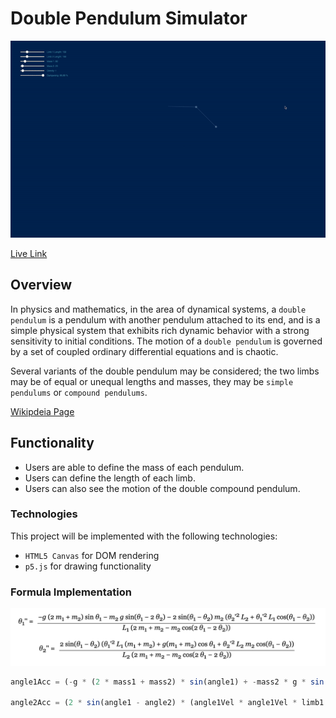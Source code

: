# Double Pendulum Simulator

![GIF](https://github.com/BenjaminT88/double_pendulum/blob/master/assets/images/ezgif.com-video-to-gif.gif?raw=true)

[Live Link](https://benjamint88.github.io/double_pendulum/)

## Overview

In physics and mathematics, in the area of dynamical systems, a `double pendulum` is a pendulum with another pendulum attached to its end, and is a simple physical system that exhibits rich dynamic behavior with a strong sensitivity to initial conditions. The motion of a `double pendulum` is governed by a set of coupled ordinary differential equations and is chaotic.

Several variants of the double pendulum may be considered; the two limbs may be of equal or unequal lengths and masses, they may be `simple pendulums` or `compound pendulums`.

[Wikipdeia Page](https://en.wikipedia.org/wiki/Double_pendulum)

## Functionality

* Users are able to define the mass of each pendulum.
* Users can define the length of each limb.
* Users can also see the motion of the double compound pendulum.


### Technologies

This project will be implemented with the following technologies:

* `HTML5 Canvas` for DOM rendering
* `p5.js` for drawing functionality

### Formula Implementation

![formula](https://github.com/BenjaminT88/double_pendulum/blob/master/assets/images/formula.png?raw=true)

```javascript
angle1Acc = (-g * (2 * mass1 + mass2) * sin(angle1) + -mass2 * g * sin(angle1 - 2 * angle2) + -2 * sin(angle1 - angle2) * mass2 * angle2Vel * angle2Vel * limb2 + angle1Vel * angle1Vel * limb1 * cos(angle1 - angle2)) / (limb1 * (2 * mass1 + mass2 - mass2 * cos(2 * angle1 - 2 * angle2)));

angle2Acc = (2 * sin(angle1 - angle2) * (angle1Vel * angle1Vel * limb1 * (mass1 + mass2) + g * (mass1 + mass2) * cos(angle1) + angle2Vel * angle2Vel * limb2 * mass2 * cos(angle1 - angle2))) / (limb2 * (2 * mass1 + mass2 - mass2 * cos(2 * angle1 - 2 * angle2)));
```
